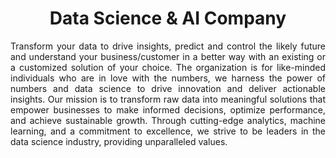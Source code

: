 <h1 align = "center">Data Science & AI Company</h1>

<div align = "justify">

Transform your data to drive insights, predict and control the likely future and understand your business/customer in a
better way with an existing or a customized solution of your choice. The organization is for like-minded individuals who
are in love with the numbers, we harness the power of numbers and data science to drive innovation and deliver actionable
insights. Our mission is to transform raw data into meaningful solutions that empower businesses to make informed
decisions, optimize performance, and achieve sustainable growth. Through cutting-edge analytics, machine learning, and a
commitment to excellence, we strive to be leaders in the data science industry, providing unparalleled values.

</div>

